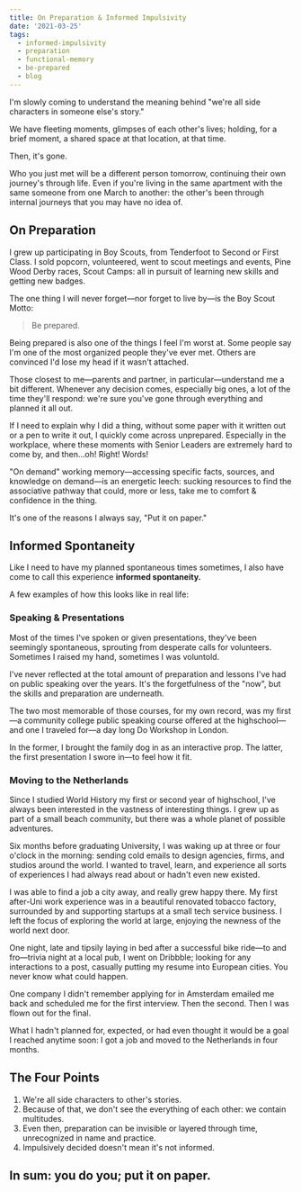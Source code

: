 ```yaml
---
title: On Preparation & Informed Impulsivity
date: '2021-03-25'
tags:
  - informed-impulsivity
  - preparation
  - functional-memory
  - be-prepared
  - blog
---
```

I'm slowly coming to understand the meaning behind "we're all side characters in someone else's story."

We have fleeting moments, glimpses of each other's lives; holding, for a brief moment, a shared space at that location, at that time.

Then, it's gone.

Who you just met will be a different person tomorrow, continuing their own journey's through life. Even if you're living in the same apartment with the same someone from one March to another: the other's been through internal journeys that you may have no idea of.

## On Preparation
I grew up participating in Boy Scouts, from Tenderfoot to Second or First Class. I sold popcorn, volunteered, went to scout meetings and events, Pine Wood Derby races, Scout Camps: all in pursuit of learning new skills and getting new badges.

The one thing I will never forget—nor forget to live by—is the Boy Scout Motto:

> Be prepared.

Being prepared is also one of the things I feel I'm worst at. Some people say I'm one of the most organized people they've ever met. Others are convinced I'd lose my head if it wasn't attached.

Those closest to me—parents and partner, in particular—understand me a bit different. Whenever any decision comes, especially big ones, a lot of the time they'll respond: we're sure you've gone through everything and planned it all out.

If I need to explain why I did a thing, without some paper with it written out or a pen to write it out, I quickly come across unprepared. Especially in the workplace, where these moments with Senior Leaders are extremely hard to come by, and then...oh! Right! Words!

"On demand" working memory—accessing specific facts, sources, and knowledge on demand—is an energetic leech: sucking resources to find the associative pathway that could, more or less, take me to comfort & confidence in the thing.

It's one of the reasons I always say, "Put it on paper."

## Informed Spontaneity
Like I need to have my planned spontaneous times sometimes, I also have come to call this experience **informed spontaneity.**

A few examples of how this looks like in real life:

### Speaking & Presentations
Most of the times I've spoken or given presentations, they've been seemingly spontaneous, sprouting from desperate calls for volunteers. Sometimes I raised my hand, sometimes I was voluntold.

I've never reflected at the total amount of preparation and lessons I've had on public speaking over the years. It's the forgetfulness of the "now", but the skills and preparation are underneath.

The two most memorable of those courses, for my own record, was my first—a community college public speaking course offered at the highschool—and one I traveled for—a day long Do Workshop in London.

In the former, I brought the family dog in as an interactive prop. The latter, the first presentation I swore in—to feel how it fit.

### Moving to the Netherlands
Since I studied World History my first or second year of highschool, I've always been interested in the vastness of interesting things. I grew up as part of a small beach community, but there was a whole planet of possible adventures.

Six months before graduating University, I was waking up at three or four o'clock in the morning: sending cold emails to design agencies, firms, and studios around the world. I wanted to travel, learn, and experience all sorts of experiences I had always read about or hadn't even new existed.

I was able to find a job a city away, and really grew happy there. My first after-Uni work experience was in a beautiful renovated tobacco factory, surrounded by and supporting startups at a small tech service business. I left the focus of exploring the world at large, enjoying the newness of the world next door.

One night, late and tipsily laying in bed after a successful bike ride—to and fro—trivia night at a local pub, I went on Dribbble; looking for any interactions to a post, casually putting my resume into European cities. You never know what could happen.

One company I didn't remember applying for in Amsterdam emailed me back and scheduled me for the first interview. Then the second. Then I was flown out for the final.

What I hadn't planned for, expected, or had even thought it would be a goal I reached anytime soon: I got a job and moved to the Netherlands in four months.

## The Four Points
1. We're all side characters to other's stories.
2. Because of that, we don't see the everything of each other: we contain multitudes.
3. Even then, preparation can be invisible or layered through time, unrecognized in name and practice.
4. Impulsively decided doesn't mean it's not informed.

## In sum: you do you; put it on paper.
